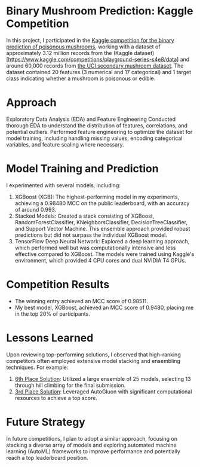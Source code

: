 # Binary Mushroom Prediction: Kaggle Competition
In this project, I participated in the [Kaggle competition for the binary prediction of poisonous mushrooms](https://www.kaggle.com/competitions/playground-series-s4e8/), working with a dataset of approximately 3.12 million records from the (Kaggle dataset)[https://www.kaggle.com/competitions/playground-series-s4e8/data] and around 60,000 records from [the UCI secondary mushroom dataset](https://archive.ics.uci.edu/dataset/848/secondary+mushroom+dataset). The dataset contained 20 features (3 numerical and 17 categorical) and 1 target class indicating whether a mushroom is poisonous or edible.

# Approach
Exploratory Data Analysis (EDA) and Feature Engineering Conducted thorough EDA to understand the distribution of features, correlations, and potential outliers.
Performed feature engineering to optimize the dataset for model training, including handling missing values, encoding categorical variables, and feature scaling where necessary.

# Model Training and Prediction
I experimented with several models, including:

1. XGBoost (XGB): The highest-performing model in my experiments, achieving a 0.98480 MCC on the public leaderboard, with an accuracy of around 0.993.
2. Stacked Models: Created a stack consisting of XGBoost, RandomForestClassifier, KNeighborsClassifier, DecisionTreeClassifier, and Support Vector Machine. This ensemble approach provided robust predictions but did not surpass the individual XGBoost model.
3. TensorFlow Deep Neural Network: Explored a deep learning approach, which performed well but was computationally intensive and less effective compared to XGBoost.
The models were trained using Kaggle's environment, which provided 4 CPU cores and dual NVIDIA T4 GPUs.

# Competition Results
* The winning entry achieved an MCC score of 0.98511.
* My best model, XGBoost, achieved an MCC score of 0.9480, placing me in the top 20% of participants.

# Lessons Learned
Upon reviewing top-performing solutions, I observed that high-ranking competitors often employed extensive model stacking and ensembling techniques. For example:

1. [6th Place Solution](https://www.kaggle.com/competitions/playground-series-s4e8/discussion/531330): Utilized a large ensemble of 25 models, selecting 13 through hill climbing for the final submission.
2. [3rd Place Solution](https://www.kaggle.com/competitions/playground-series-s4e8/discussion/523656): Leveraged AutoGluon with significant computational resources to achieve a top score.

# Future Strategy
In future competitions, I plan to adopt a similar approach, focusing on stacking a diverse array of models and exploring automated machine learning (AutoML) frameworks to improve performance and potentially reach a top leaderboard position.
